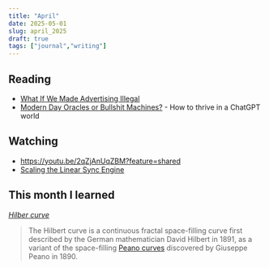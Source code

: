 ```yaml
---
title: "April"
date: 2025-05-01
slug: april_2025
draft: true
tags: ["journal","writing"]
---
```


## Reading

- [What If We Made Advertising Illegal](https://simone.org/advertising/)
- [Modern Day Oracles or Bullshit Machines?](https://thebullshitmachines.com) - How to thrive in a ChatGPT world

## Watching

- https://youtu.be/2qZjAnUqZBM?feature=shared
- [Scaling the Linear Sync Engine](https://youtu.be/Wo2m3jaJixU?si=r6DcmMyMkKzsukYV)

## This month I learned

[_Hilber curve_](https://en.m.wikipedia.org/wiki/Hilbert_curve)

>  The Hilbert curve is a continuous fractal space-filling curve first described by the German mathematician David Hilbert in 1891, as a variant of the space-filling [Peano curves](https://en.m.wikipedia.org/wiki/Peano_curve) discovered by Giuseppe Peano in 1890.
